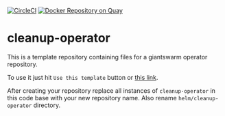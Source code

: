 [![CircleCI](https://circleci.com/gh/giantswarm/cleanup-operator.svg?&style=shield)](https://circleci.com/gh/giantswarm/cleanup-operator) [![Docker Repository on Quay](https://quay.io/repository/giantswarm/cleanup-operator/status "Docker Repository on Quay")](https://quay.io/repository/giantswarm/cleanup-operator)

# cleanup-operator

This is a template repository containing files for a giantswarm
operator repository.

To use it just hit `Use this template` button or [this
link][generate].

After creating your repository replace all instances of
`cleanup-operator` in this code base with your new repository name.
Also rename `helm/cleanup-operator` directory.

[generate]: https://github.com/giantswarm/cleanup-operator/generate
